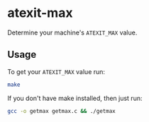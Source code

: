 # atexit-max

Determine your machine's `ATEXIT_MAX` value.

## Usage

To get your `ATEXIT_MAX` value run:

```bash
make
```

If you don't have make installed, then just run:

```bash
gcc -o getmax getmax.c && ./getmax
```

